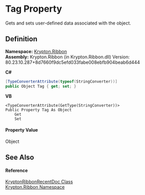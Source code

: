 # Tag Property


Gets and sets user-defined data associated with the object.



## Definition
**Namespace:** <a href="1e9bc734-cff9-e9b8-f013-94cdac669794.md">Krypton.Ribbon</a>  
**Assembly:** Krypton.Ribbon (in Krypton.Ribbon.dll) Version: 80.23.10.287+8d7660f9dc5efd033fabe008ebfb904beab6d444

**C#**
``` C#
[TypeConverterAttribute(typeof(StringConverter))]
public Object Tag { get; set; }
```
**VB**
``` VB
<TypeConverterAttribute(GetType(StringConverter))>
Public Property Tag As Object
	Get
	Set
```



#### Property Value
Object

## See Also


#### Reference
<a href="d6bcfb01-0910-48d9-c86a-d47c5851629a.md">KryptonRibbonRecentDoc Class</a>  
<a href="1e9bc734-cff9-e9b8-f013-94cdac669794.md">Krypton.Ribbon Namespace</a>  
